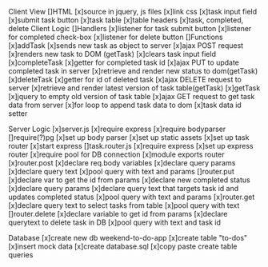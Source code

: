 Client View
    []HTML
        [x]source in jquery, js files
        [x]link css
        [x]task input field
             [x]submit task button
        [x]task table
           [x]table headers
                [x]task, completed, delete
            <!-- []table row - is this all created in client.js? - YES
                []task
                []completed task check-box(is this a button?)
                []delete task button -->
Client Logic
    []Handlers
        [x]listener for task submit button
        [x]listener for completed check-box
        [x]listener for delete button
    []Functions
        [x]addTask
            [x]sends new task as object to server
            [x]ajax POST request
            [x]renders new task to DOM (getTask)
            [x]clears task input field
        [x]completeTask
            [x]getter for completed task id
            [x]ajax PUT to update completed task in server
            [x]retrieve and render new status to dom(getTask)
        [x]deleteTask
            [x]getter for id of deleted task
            [x]ajax DELETE request to server
            [x]retrieve and render latest version of task table(getTask)
        [x]getTask
            [x]jquery to empty old version of task table
            [x]ajax GET request to get task data from server
            [x]for loop to append task data to dom
                [x]task data id setter

Server Logic
    [x]server.js
        [x]require express
        [x]require bodyparser
        []require(?)pg
        [x]set up body parser
        [x]set up static assets
        [x]set up task router
        [x]start express
    []task.router.js
            [x]require express
            [x]set up express router
            [x]require pool for DB connection
            [x]module exports router
        [x]router.post
            [x]declare req.body variables
            [x]declare query params
            [x]declare query text
            [x]pool query with text and params
        []router.put
            [x]declare var to get the id from params
            [x]declare new completed status
            [x]declare query params
            [x]declare query text that targets task id and updates completed status
            [x]pool query with text and params
        [x]router.get 
            [x]declare query text to select tasks from table
            [x]pool query with text 
        []router.delete
            [x]declare variable to get id from params
            [x]declare querytext to delete task in DB
            [x]pool query with text and task id

Database
    [x]create new db weekend-to-do-app
        [x]create table "to-dos"
            [x]insert mock data
    [x]create database.sql
        [x]copy paste create table queries
        
       